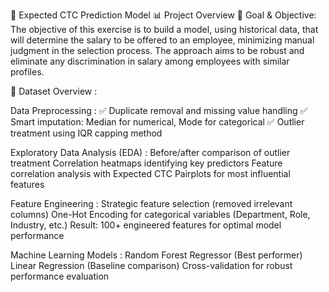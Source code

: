 💼 Expected CTC Prediction Model
📊 Project Overview
🎯 Goal & Objective: The objective of this exercise is to build a model, using historical data, that will determine the salary to be offered to an employee,
minimizing manual judgment in the selection process. 
The approach aims to be robust and eliminate any discrimination in salary among employees with similar profiles.

📂 Dataset Overview :

Data Preprocessing :
✅ Duplicate removal and missing value handling
✅ Smart imputation: Median for numerical, Mode for categorical
✅ Outlier treatment using IQR capping method

Exploratory Data Analysis (EDA) :
Before/after comparison of outlier treatment
Correlation heatmaps identifying key predictors
Feature correlation analysis with Expected CTC
Pairplots for most influential features

Feature Engineering :
Strategic feature selection (removed irrelevant columns)
One-Hot Encoding for categorical variables (Department, Role, Industry, etc.)
Result: 100+ engineered features for optimal model performance

Machine Learning Models :
Random Forest Regressor (Best performer)
Linear Regression (Baseline comparison)
Cross-validation for robust performance evaluation








